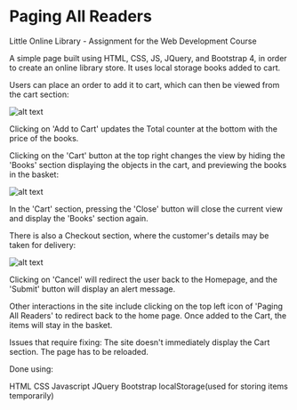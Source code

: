 # Paging All Readers
Little Online Library - Assignment for the Web Development Course

A simple page built using HTML, CSS, JS, JQuery, and Bootstrap 4, in order to create an online library store. It uses local storage books added to cart.

Users can place an order to add it to cart, which can then be viewed from the cart section:

![alt text](https://user-images.githubusercontent.com/25825681/47952265-b46e0e00-df96-11e8-8a90-a93c6a2cff92.png)

Clicking on 'Add to Cart' updates the Total counter at the bottom with the price of the books.

Clicking on the 'Cart' button at the top right changes the view by hiding the 'Books' section displaying the objects in the cart, and previewing the books in the basket:

![alt text](https://user-images.githubusercontent.com/25825681/47952274-d8315400-df96-11e8-8322-af8921d1865b.png)

In the 'Cart' section, pressing the 'Close' button will close the current view and display the 'Books' section again.

There is also a Checkout section, where the customer's details may be taken for delivery:

![alt text](https://user-images.githubusercontent.com/25825681/47952279-e0898f00-df96-11e8-821f-5176ac6ac4d6.png)

Clicking on 'Cancel' will redirect the user back to the Homepage, and the 'Submit' button will display an alert message.

Other interactions in the site include clicking on the top left icon of 'Paging All Readers' to redirect back to the home page. Once added to the Cart, the items will stay in the basket.

Issues that require fixing: The site doesn't immediately display the Cart section. The page has to be reloaded.

Done using:

HTML
CSS
Javascript
JQuery
Bootstrap
localStorage(used for storing items temporarily)
